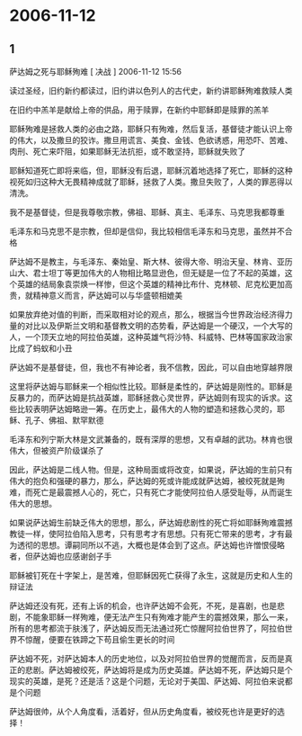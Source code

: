 # 2006-11-12

## 1

萨达姆之死与耶稣殉难    [ 决战 ] 2006-11-12 15:56 

读过圣经，旧约新约都读过，旧约讲以色列人的古代史，新约讲耶稣殉难救赎人类 

在旧约中羔羊是献给上帝的供品，用于赎罪，在新约中耶稣即是赎罪的羔羊 

耶稣殉难是拯救人类的必由之路，耶稣只有殉难，然后复活，基督徒才能认识上帝的伟大，以及撒旦的狡诈。撒旦用谎言、美食、金钱、色欲诱惑，用恐吓、苦难、肉刑、死亡来吓阻，如果耶稣无法抗拒，或不敢坚持，耶稣就失败了 

耶稣知道死亡即将来临，但，耶稣没有后退，耶稣沉着地选择了死亡，耶稣的这种视死如归这种大无畏精神成就了耶稣，拯救了人类。撒旦失败了，人类的罪恶得以清洗。 

我不是基督徒，但是我尊敬宗教，佛祖、耶稣、真主、毛泽东、马克思我都尊重 

毛泽东和马克思不是宗教，但却是信仰，我比较相信毛泽东和马克思，虽然并不合格 

萨达姆不是教主，与毛泽东、秦始皇、斯大林、彼得大帝、明治天皇、林肯、亚历山大、君士坦丁等更加伟大的人物相比略显逊色，但无疑是一位了不起的英雄，这个英雄的结局象袁崇焕一样惨，但这个英雄的精神比布什、克林顿、尼克松更加高贵，就精神意义而言，萨达姆可以与华盛顿相媲美 

如果放弃绝对值的判断，而采取相对论的观点，那么，根据当今世界政治经济得力量的对比以及伊斯兰文明和基督教文明的态势看，萨达姆是一个硬汉，一个大写的人，一个顶天立地的阿拉伯英雄，这种英雄气将沙特、科威特、巴林等国家政治家比成了蚂蚁和小丑 

萨达姆不是基督徒，但，我也不有神论者，我不信教，因此，可以自由地穿越界限 

这里将萨达姆与耶稣来一个相似性比较。耶稣是柔性的，萨达姆是刚性的。耶稣是反暴力的，而萨达姆是抗战英雄，耶稣拯救心灵世界，萨达姆则有现实的诉求。这些比较表明萨达姆略逊一筹。在历史上，最伟大的人物的塑造和拯救心灵的，耶稣、孔子、佛祖、默罕默德 

毛泽东和列宁斯大林是文武兼备的，既有深厚的思想，又有卓越的武功。林肯也很伟大，但被资产阶级谋杀了 

因此，萨达姆是二线人物。但是，这种局面或将改变，如果说，萨达姆的生前只有伟大的抱负和强硬的暴力，那么，萨达姆的死或许能成就萨达姆，被绞死就是殉难，而死亡是最震撼人心的，死亡，只有死亡才能使阿拉伯人感受耻辱，从而诞生伟大的思想。 

如果说萨达姆生前缺乏伟大的思想，那么，萨达姆悲剧性的死亡将如耶稣殉难震撼教徒一样，使阿拉伯陷入思考，只有思考才有思想。只有死亡带来的思考，才有最为透彻的思想。谭嗣同所以不逃，大概也是体会到了这点。萨达姆也许憎恨侵略者，但萨达姆也应感谢刽子手 

耶稣被钉死在十字架上，是苦难，但耶稣因死亡获得了永生，这就是历史和人生的辩证法 

萨达姆还没有死，还有上诉的机会，也许萨达姆不会死，不死，是喜剧，也是悲剧，不能象耶稣一样殉难，便无法产生只有殉难才能产生的震撼效果，那么一来，所有的思考都流于肤浅了，萨达姆反而无法通过死亡惊醒阿拉伯世界了，阿拉伯世界不惊醒，便要在铁蹄之下苟且偷生更长的时间 

萨达姆不死，对萨达姆本人的历史地位，以及对阿拉伯世界的觉醒而言，反而是真正的悲剧。萨达姆被绞死，萨达姆将是成为历史英雄。萨达姆不死，萨达姆只是个现实的英雄，是死？还是活？这是个问题，无论对于美国、萨达姆、阿拉伯来说都是个问题 

萨达姆很帅，从个人角度看，活着好，但从历史角度看，被绞死也许是更好的选择！  



